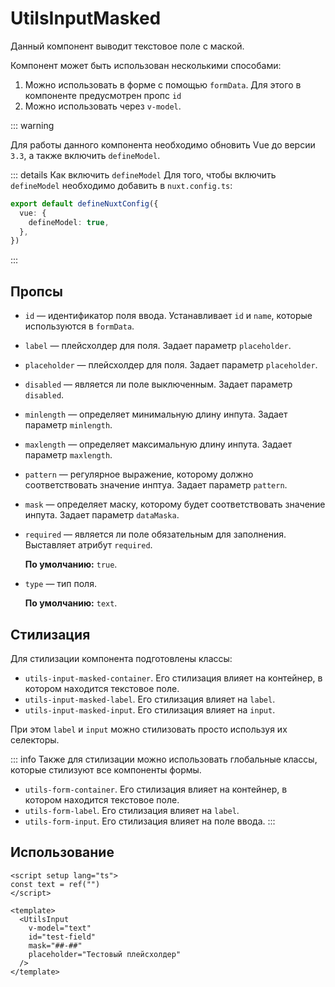# UtilsInputMasked

Данный компонент выводит текстовое поле с маской.

Компонент может быть использован несколькими способами:

1. Можно использовать в форме с помощью `formData`. Для этого в компоненте предусмотрен пропс `id`
1. Можно использовать через `v-model`.

::: warning

Для работы данного компонента необходимо обновить Vue до версии `3.3`, а также включить `defineModel`.

::: details Как включить `defineModel`
Для того, чтобы включить `defineModel` необходимо добавить в `nuxt.config.ts`:

```ts
export default defineNuxtConfig({
  vue: {
    defineModel: true,
  },
})
```

:::

## Пропсы

- `id` — идентификатор поля ввода. Устанавливает `id` и `name`, которые используются в `formData`.

- `label` — плейсхолдер для поля. Задает параметр `placeholder`.

- `placeholder` — плейсхолдер для поля. Задает параметр `placeholder`.

- `disabled` — является ли поле выключенным. Задает параметр `disabled`.

- `minlength` — определяет минимальную длину инпута. Задает параметр `minlength`.

- `maxlength` — определяет максимальную длину инпута. Задает параметр `maxlength`.

- `pattern` — регулярное выражение, которому должно соответствовать значение инптуа. Задает параметр `pattern`.

- `mask` — определяет маску, которому будет соответствовать значение инпута. Задает параметр `dataMaska`.

- `required` — является ли поле обязательным для заполнения. Выставляет атрибут `required`.

  **По умолчанию:** `true`.

- `type` — тип поля.

  **По умолчанию:** `text`.

## Стилизация

Для стилизации компонента подготовлены классы:

- `utils-input-masked-container`. Его стилизация влияет на контейнер, в котором находится текстовое поле.
- `utils-input-masked-label`. Его стилизация влияет на `label`.
- `utils-input-masked-input`. Его стилизация влияет на `input`.

При этом `label` и `input` можно стилизовать просто используя их селекторы.

::: info
Также для стилизации можно использовать глобальные классы, которые стилизуют все компоненты формы.

- `utils-form-container`. Его стилизация влияет на контейнер, в котором находится текстовое поле.
- `utils-form-label`. Его стилизация влияет на `label`.
- `utils-form-input`. Его стилизация влияет на поле ввода.
  :::

## Использование

```vue
<script setup lang="ts">
const text = ref("")
</script>

<template>
  <UtilsInput
    v-model="text"
    id="test-field"
    mask="##-##"
    placeholder="Тестовый плейсхолдер"
  />
</template>
```
